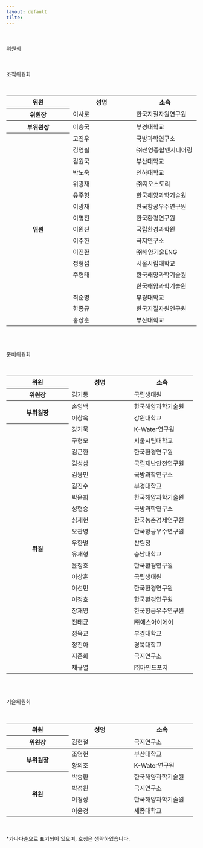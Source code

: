 ```yaml
---
layout: default
tilte:
---
```


<style>
  .customTable1 tr th {
    width: 30%;
  }

  .customTable2 tr td:nth-child(1) {
    width: 30%
  }
  .customTable2 tr td:nth-child(2) {
    width: 35%
  }
  .customTable2 tr td:nth-child(3) {
    width: 35%
  }

.button {
    display: block;
    background-color: white;
    border: 1px solid;
    border-width: 2px;
    border-color: #eae5e5;
    color: black;
    text-align: center;
    padding: 15px 20px;
    font-family: 'Noto Sans','맑은 고딕','Malgun Gothic',Arial,Helvetica,sans-serif,Lucida,'Grande','Microsoft YaHei','Hiragino Sans GB', 'SimSun', 'Meiryo';
    font-size: 20px;
}

  }
</style>

<br>
<br>
<div class="gayheader">
  <span>위원회</span>
  <div></div>
</div>

<br>

<p class="h4">
<br>조직위원회<br>
</p>

<br>

<table>
  <thead>
    <tr>
      <th>위원</th>
      <th>성명</th>
      <th>소속</th>
    </tr>
    <tr>
      <th style="width: 30%">위원장</th>
      <td style="width: 30%">이사로</td>
      <td style="width: 30%">한국지질자원연구원</td>
    </tr>
 </thead>
  <tbody>
    <tr>
      <th>부위원장</th>
      <td>이승국</td>
      <td>부경대학교</td>
    </tr>
    <tr>
      <th rowspan=17>위원</th>
      <td>고진우</td>
      <td>국방과학연구소</td>
    </tr>
    <tr>
      <td>김영필</td>
      <td>㈜선영종합엔지니어링</td>
    </tr>
    <tr>
      <td>김원국</td>
      <td>부산대학교</td>
    </tr>
    <tr>
      <td>박노욱</td>
      <td>인하대학교</td>
    </tr>
    <tr>
      <td>위광재</td>
      <td>㈜지오스토리</td>
    </tr>
    <tr>
      <td>유주형</td>
      <td>한국해양과학기술원</td>
    </tr>
    <tr>
      <td>이광재</td>
      <td>한국항공우주연구원</td>
    </tr>
    <tr>
      <td>이명진</td>
      <td>한국환경연구원</td>
    </tr>
    <tr>
      <td>이원진</td>
      <td>국립환경과학원</td>
    </tr>
    <tr>
      <td>이주한</td>
      <td>극지연구소</td>
    </tr>
    <tr>
      <td>이진환</td>
      <td>㈜해양기술ENG</td>
    </tr>
    <tr>
      <td>정형섭</td>
      <td>서울시립대학교</td>
    </tr>
    <tr>
      <td>주형태</td>
      <td>한국해양과학기술원</td>
    </tr>
    <tr>
      <td></td>
      <td>한국해양과학기술원</td>
    </tr>
    <tr>
      <td>최준명</td>
      <td>부경대학교</td>
    </tr>
    <tr>
      <td>한종규</td>
      <td>한국지질자원연구원</td>
    </tr>
    <tr>
      <td>홍상훈</td>
      <td>부산대학교</td>
    </tr>
  </tbody>
</table>

<br>

<p class="h4">
<br>준비위원회<br>
</p>

<br>

<table>
  <thead>
    <tr>
      <th>위원</th>
      <th>성명</th>
      <th>소속</th>
    </tr>
    <tr>
      <th style="width: 30%">위원장</th>
      <td style="width: 30%">김기동</td>
      <td style="width: 30%">국립생태원</td>
    </tr>
 </thead>
  <tbody>
    <tr>
      <th rowspan=2>부위원장</th>
      <td>손영백</td>
      <td>한국해양과학기술원</td>
    </tr>
     <tr>
      <td>이창욱</td>
      <td>강원대학교</td>
    </tr>
    <tr>
      <th rowspan=22>위원</th>
      <td>강기묵</td>
      <td>K-Water연구원</td>
    </tr>
    <tr>
      <td>구형모</td>
      <td>서울시립대학교</td>
    </tr>
    <tr>
      <td>김근한</td>
      <td>한국환경연구원</td>
    </tr>
    <tr>
      <td>김성삼</td>
      <td>국립재난안전연구원</td>
    </tr>
    <tr>
      <td>김용민</td>
      <td>국방과학연구소</td>
    </tr>
    <tr>
      <td>김진수</td>
      <td>부경대학교</td>
    </tr>
    <tr>
      <td>박윤희</td>
      <td>한국해양과학기술원</td>
    </tr>
    <tr>
      <td>성현승</td>
      <td>국방과학연구소</td>
    </tr>
    <tr>
      <td>심재헌</td>
      <td>한국농촌경제연구원</td>
    </tr>
    <tr>
      <td>오관영</td>
      <td>한국항공우주연구원</td>
    </tr>
    <tr>
      <td>우한별</td>
      <td>산림청</td>
    </tr>
    <tr>
      <td>유재형</td>
      <td>충남대학교</td>
    </tr>
    <tr>
      <td>윤정호</td>
      <td>한국환경연구원</td>
    </tr>
    <tr>
      <td>이상훈</td>
      <td>국립생태원</td>
    </tr>
    <tr>
      <td>이선민</td>
      <td>한국환경연구원</td>
    </tr>
    <tr>
      <td>이정호</td>
      <td>한국환경연구원</td>
    </tr>
        <tr>
      <td>장재영</td>
      <td>한국항공우주연구원</td>
    </tr>
    <tr>
      <td>전태균</td>
      <td>㈜에스아이에이</td>
    </tr>
    <tr>
      <td>정욱교</td>
      <td>부경대학교</td>
    </tr>
    <tr>
      <td>정진아</td>
      <td>경북대학교</td>
    </tr>
    <tr>
      <td>지준화</td>
      <td>극지연구소</td>
    </tr>
    <tr>
      <td>채규열</td>
      <td>㈜마인드포지</td>
    </tr>

 </tbody>
</table>

<br>

<p class="h4">
<br>기술위원회<br>
</p>

<br>

<table>
  <thead>
    <tr>
      <th>위원</th>
      <th>성명</th>
      <th>소속</th>
    </tr>
    <tr>
      <th style="width: 30%">위원장</th>
      <td style="width: 30%">김현철</td>
      <td style="width: 30%">극지연구소</td>
    </tr>
 </thead>
  <tbody>
    <tr>
      <th rowspan=2>부위원장</th>
      <td>조영헌</td>
      <td>부산대학교</td>
    </tr>
     <tr>
      <td>황의호</td>
      <td>K-Water연구원</td>
    </tr>
    <tr>
      <th rowspan=4>위원</th>
      <td>박숭환</td>
      <td>한국해양과학기술원</td>
    </tr>
    <tr>
      <td>박정원</td>
      <td>극지연구소</td>
    </tr>
    <tr>
      <td>이경상</td>
      <td>한국해양과학기술원</td>
    </tr>
    <tr>
      <td>이윤경</td>
      <td>세종대학교</td>
    </tr>
 </tbody>
</table>

<br>

<p>
*가나다순으로 표기되어 있으며, 호칭은 생략하였습니다.
</p>